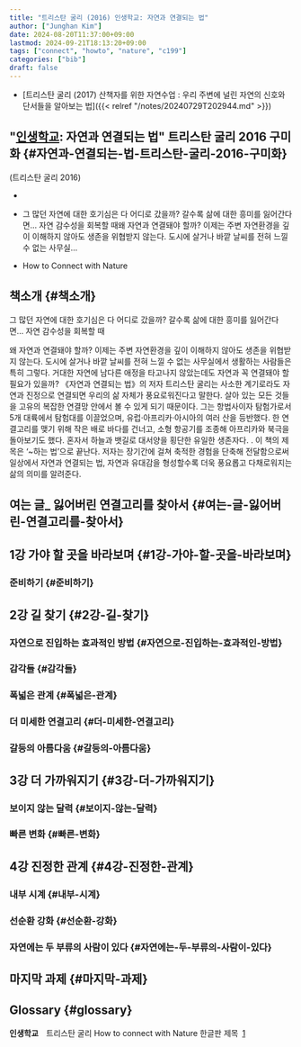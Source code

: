 ```yaml
---
title: "트리스탄 굴리 (2016) 인생학교: 자연과 연결되는 법"
author: ["Junghan Kim"]
date: 2024-08-20T11:37:00+09:00
lastmod: 2024-09-21T18:13:20+09:00
tags: ["connect", "howto", "nature", "c199"]
categories: ["bib"]
draft: false
---
```


-   [트리스탄 굴리 (2017) 산책자를 위한 자연수업 : 우리 주변에 널린 자연의 신호와 단서들을 알아보는 법]({{< relref "/notes/20240729T202944.md" >}})


## "<a class="org-gls" href="#gls.1" id="glsr.1.1">인생학교</a>: 자연과 연결되는 법" 트리스탄 굴리 2016 구미화 {#자연과-연결되는-법-트리스탄-굴리-2016-구미화}

(트리스탄 굴리 2016)

-

-   그 많던 자연에 대한 호기심은 다 어디로 갔을까? 갈수록 삶에 대한 흥미를 잃어간다면… 자연 감수성을 회복할 때왜 자연과 연결돼야 할까? 이제는 주변 자연환경을 깊이 이해하지 않아도 생존을 위협받지 않는다. 도시에 살거나 바깥 날씨를 전혀 느낄 수 없는 사무실...
-   How to Connect with Nature


## 책소개 {#책소개}

그 많던 자연에 대한 호기심은 다 어디로 갔을까? 갈수록 삶에 대한 흥미를 잃어간다면… 자연 감수성을 회복할 때

왜 자연과 연결돼야 할까? 이제는 주변 자연환경을 깊이 이해하지 않아도 생존을 위협받지 않는다. 도시에 살거나 바깥 날씨를 전혀 느낄 수 없는 사무실에서 생활하는 사람들은 특히 그렇다. 거대한 자연에 남다른 애정을 타고나지 않았는데도 자연과 꼭 연결돼야 할 필요가 있을까? 《자연과 연결되는 법》의 저자 트리스탄 굴리는 사소한 계기로라도 자연과 진정으로 연결되면 우리의 삶 자체가 풍요로워진다고 말한다. 살아 있는 모든 것들을 고유의 복잡한 연결망 안에서 볼 수 있게 되기 때문이다. 그는 항법사이자 탐험가로서 5개 대륙에서 탐험대를 이끌었으며, 유럽·아프리카·아시아의 여러 산을 등반했다. 한 연결고리를 맺기 위해 작은 배로 바다를 건너고, 소형 항공기를 조종해 아프리카와 북극을 돌아보기도 했다. 혼자서 하늘과 뱃길로 대서양을 횡단한 유일한 생존자다. . 이 책의 제목은 ‘~하는 법’으로 끝난다. 저자는 장기간에 걸쳐 축적한 경험을 단축해 전달함으로써 일상에서 자연과 연결되는 법, 자연과 유대감을 형성할수록 더욱 풍요롭고 다채로워지는 삶의 의미를 알려준다.


## 여는 글\_ 잃어버린 연결고리를 찾아서 {#여는-글-잃어버린-연결고리를-찾아서}


## 1강 가야 할 곳을 바라보며 {#1강-가야-할-곳을-바라보며}


### 준비하기 {#준비하기}


## 2강 길 찾기 {#2강-길-찾기}


### 자연으로 진입하는 효과적인 방법 {#자연으로-진입하는-효과적인-방법}


### 감각들 {#감각들}


### 폭넓은 관계 {#폭넓은-관계}


### 더 미세한 연결고리 {#더-미세한-연결고리}


### 갈등의 아름다움 {#갈등의-아름다움}


## 3강 더 가까워지기 {#3강-더-가까워지기}


### 보이지 않는 달력 {#보이지-않는-달력}


### 빠른 변화 {#빠른-변화}


## 4강 진정한 관계 {#4강-진정한-관계}


### 내부 시계 {#내부-시계}


### 선순환 강화 {#선순환-강화}


### 자연에는 두 부류의 사람이 있다 {#자연에는-두-부류의-사람이-있다}


## 마지막 과제 {#마지막-과제}


## Glossary {#glossary}

**<span class="org-glsdef" id="gls.1">인생학교</span>**&emsp;트리스탄 굴리 How to connect with Nature 한글판 제목&ensp;<a class="org-glsdef" href="#glsr.1.1">1</a>
